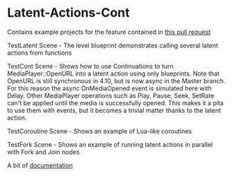 # Latent-Actions-Cont
Contains example projects for the feature contained in [this pull request](https://github.com/EpicGames/UnrealEngine/pull/1752)

TestLatent Scene - The level blueprint demonstrates calling several latent actions from functions
  
TestCont Scene - Shows how to use Continuations to turn MediaPlayer::OpenURL into a latent action using only blueprints. Note that OpenURL is still synchronous in 4.10, but is now async in the Master branch. For this reason the async OnMediaOpened event is simulated here with Delay. Other MediaPlayer operations such as Play, Pause, Seek, SetRate can't be applied until the media is successfully opened. This makes it a pita to use them with events, but it becomes a trivial matter thanks to the latent action.

TestCoroutine Scene - Shows an example of Lua-like coroutines

TestFork Scene - Shows an example of running latent actions in parallel with Fork and Join nodes

A bit of [documentation](http://unktomi.github.io/Latent-Actions-Cont/Cont.html)
